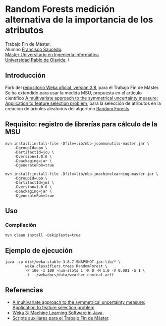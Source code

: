 
# Random Forests medición alternativa de la importancia de los atributos

Trabajo Fin de Máster. \
Alumno [Francisco Saucedo](https://www.linkedin.com/in/franciscosaucedo/). \
[Máster Universitario en Ingeniería Informática](https://www.upo.es/postgrado/Master-Oficial-Ingenieria-Informatica/). \
[Universidad Pablo de Olavide](https://www.upo.es). \

## Introducción

Fork del [repositorio Weka oficial, versión 3.8](https://git.cms.waikato.ac.nz/weka/weka/-/tree/stable-3-8), para el Trabajo Fin de Máster. Se ha extendido para usar la medida MSU, propuesta en el artículo científico [A multivariate approach to the symmetrical uncertainty measure: Application to feature selection problem](https://www.sciencedirect.com/science/article/abs/pii/S0020025519303603), para la selección de atributos en la creación de árboles aleatorios del algoritmo [Random Forests](https://link.springer.com/content/pdf/10.1023/A:1010933404324.pdf).

## Requisito: registro de librerías para cálculo de la MSU

```
mvn install:install-file -Dfile=lib/nbp-jcommonutils-master.jar \
    -DgroupId=upo \
    -DartifactId=jcu \
    -Dversion=1.0.0 \
    -Dpackaging=jar \
    -DgeneratePom=true
    
mvn install:install-file -Dfile=lib/nbp-jmachinelearning-master.jar \
    -DgroupId=upo \
    -DartifactId=jml \
    -Dversion=1.0.0 \
    -Dpackaging=jar \
    -DgeneratePom=true
```

## Uso

### Compilación

```
mvn clean install -DskipTests=true
```

## Ejemplo de ejecución

```
java -cp dist/weka-stable-3.8.7-SNAPSHOT.jar:lib/* \
         weka.classifiers.trees.RandomForest \
         -P 100 -I 100 -num-slots 1 -K 0 -M 1.0 -V 0.001 -S 1 \
         -t ../wekadocs/data/weather.nominal.arff
```

## Referencias

* [A multivariate approach to the symmetrical uncertainty measure: Application to feature selection problem](https://www.sciencedirect.com/science/article/abs/pii/S0020025519303603).
* [Weka 3: Machine Learning Software in Java](https://www.cs.waikato.ac.nz/ml/weka/index.html).
* [Scripts auxiliares para el Trabajo Fin de Máster](https://github.com/fcosfc/scripts-tfm).
